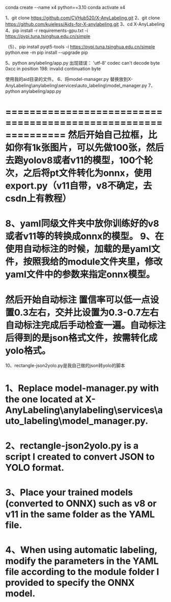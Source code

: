 
conda create --name x4 python==3.10
conda activate x4

1、git clone https://github.com/CVHub520/X-AnyLabeling.git
2、git clone https://github.com/kuieless/Aids-for-X-anylabeling.git
3、cd X-AnyLabeling
4、pip install -r requirements-gpu.txt -i https://pypi.tuna.tsinghua.edu.cn/simple

（5）、pip install pyqt5-tools -i https://pypi.tuna.tsinghua.edu.cn/simple
            python.exe -m pip install --upgrade pip

5、python anylabeling/app.py
出现错误： 'utf-8' codec can't decode byte 0xcc in position 198: invalid continuation byte

使用我的aid目录的文件。
6、将model-manager.py 替换放到X-AnyLabeling\anylabeling\services\auto_labeling\model_manager.py
7、python anylabeling/app.py

==============================================================
然后开始自己拉框，比如你有1k张图片，可以先做100张，然后去跑yolov8或者v11的模型，100个轮次，之后将pt文件转化为onnx，使用export.py（v11自带，v8不确定，去csdn上有教程）
===============================================================
8、yaml同级文件夹中放你训练好的v8或者v11等的转换成onnx的模型。
9、在使用自动标注的时候，加载的是yaml文件，按照我给的module文件夹里，修改yaml文件中的参数来指定onnx模型。
===============================================================
然后开始自动标注
置信率可以低一点设置0.3左右，交并比设置为0.3-0.7左右
自动标注完成后手动检查一遍。自动标注后得到的是json格式文件，按需转化成yolo格式。
===============================================================
10、rectangle-json2yolo.py是我自己做的json转yolo的脚本











# 1、Replace model-manager.py with the one located at X-AnyLabeling\anylabeling\services\auto_labeling\model_manager.py.

# 2、rectangle-json2yolo.py is a script I created to convert JSON to YOLO format.

# 3、Place your trained models (converted to ONNX) such as v8 or v11 in the same folder as the YAML file.

# 4、When using automatic labeling, modify the parameters in the YAML file according to the module folder I provided to specify the ONNX model.










